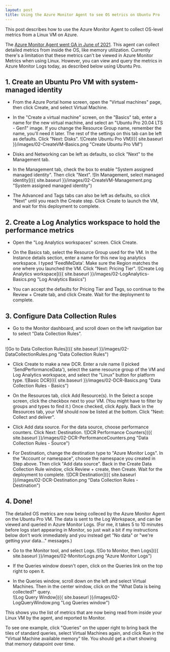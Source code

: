 ```yaml
---
layout: post
title: Using the Azure Monitor Agent to see OS metrics on Ubuntu Pro
---
```

This post describes how to use the Azure Monitor Agent to collect OS-level metrics from a Linux VM on Azure.

The [Azure Monitor Agent went GA in June of 2021](https://azure.microsoft.com/en-us/updates/azure-monitor-agent-and-data-collection-rules-now-generally-available/). This agent can collect detailed metrics from inside the OS, like memory utilization.  Currently there's a limitation that these metrics can't be viewed in Azure Monitor Metrics when using Linux. However, you can view and query the metrics in Azure Monitor Logs today, as described below using Ubuntu Pro.

## 1. Create an Ubuntu Pro VM with system-managed identity
* From the Azure Portal home screen, open the "Virtual machines" page, then click Create, and select Virtual Machine.

* In the "Create a virtual machine" screen, on the "Basics" tab, enter a name for the new virtual machine, and select an "Ubuntu Pro 20.04 LTS - Gen1" image.
If you change the Resource Group name, remember the name, you'll need it later. The rest of the settings on this tab can be left as defaults.  Click "Next: Disks".
![Create Ubuntu Pro VM]({{ site.baseurl }}/images/02-CreateVM-Basics.png "Create Ubuntu Pro VM")

* Disks and Networking can be left as defaults, so click "Next" to the Management tab.

* In the Management tab, check the box to enable "System assigned managed identity". Then click "Next".
![In Management, select managed identity]({{ site.baseurl }}/images/02-CreateVM-Management.png "System assigned managed identity")

* The Advanced and Tags tabs can also be left as defaults, so click "Next" until you reach the Create step. Click Create to launch the VM, and wait for this deployment to complete.

## 2. Create a Log Analytics workspace to hold the performance metrics
* Open the "Log Analytics workspaces" screen.  Click Create.
* On the Basics tab, select the Resource Group used for the VM.  In the Instance details section, enter a name for this new log analytics workspace. I typed 'FeedMeData'.  Make sure the Region matches the one where you launched the VM.  Click "Next: Pricing Tier".
![Create Log Analytics workspace]({{ site.baseurl }}/images/02-LogAnalytics-Basics.png "Log Analytics Basics")

* You can accept the defaults for Pricing Tier and Tags, so continue to the Review + Create tab, and click Create.  Wait for the deployment to complete. 

## 3. Configure Data Collection Rules
* Go to the Monitor dashboard, and scroll down on the left navigation bar to select "Data Collection Rules".
* 
![Go to Data Collection Rules]({{ site.baseurl }}/images/02-DataCollectionRules.png "Data Collection Rules")

* Click Create to make a new DCR.  Enter a rule name (I picked 'SendPerformanceData'), select the same resource group of the VM and Log Analytics workspace, and select the "Linux" button for platform type.
![Basic DCR]({{ site.baseurl }}/images/02-DCR-Basics.png "Data Collection Rules - Basics")

* On the Resources tab, click Add Resource(s).  In the Select a scope screen, click the checkbox next to your VM.  (You might have to filter by groups and types to find it.)  Once checked, click Apply. Back in the Resources tab, your VM should now be listed at the bottom.  Click "Next: Collect and deliver".

* Click Add data source.  For the data source, choose performance counters.  Click Next: Destination.
![DCR Performance Counters]({{ site.baseurl }}/images/02-DCR-PerformanceCounters.png "Data Collection Rules - Source")

* For Destination, change the destination type to "Azure Monitor Logs".  In the "Account or namespace", choose the namespace you created in Step  above.  Then click "Add data source". Back in the Create Data Collection Rule window, click Review + create, then Create. Wait for the deployment to complete.
![DCR Destination]({{ site.baseurl }}/images/02-DCR-Destination.png "Data Collection Rules - Destination")

## 4. Done!
The detailed OS metrics are now being colleced by the Azure Monitor Agent on the Ubuntu Pro VM. The data is sent to the Log Workspace, and can be viewed and queried in Azure Monitor Logs. (For me, it takes 5 to 10 minutes before logs start appearing in Monitor, so just wait a bit if my instructions below don't work immediately and you instead get "No data" or "we're getting your data..." messages.)

* Go to the Monitor tool, and select Logs.
![Go to Monitor, then Logs]({{ site.baseurl }}/images/02-MonitorLogs.png "Azure Monitor Logs")

* If the Queries window doesn't open, click on the Queries link on the top right to open it.
* In the Queries window, scroll down on the left and select Virtual Machines.  Then in the center window, click on the "What Data is being collected?" query.  
![Log Query Window]({{ site.baseurl }}/images/02-LogQueryWindow.png "Log Queries window")

This shows you the list of metrics that are now being read from inside your Linux VM by the agent, and reported to Monitor. 

To see one example, click "Queries" on the upper right to bring back the tiles of standard queries, select Virtual Machines again, and click Run in the "Virtual Machine available memory" tile.  You should get a chart showing that memory datapoint over time.


